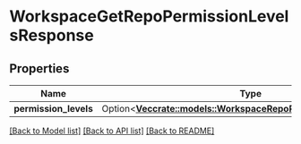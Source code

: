 # WorkspaceGetRepoPermissionLevelsResponse

## Properties

Name | Type | Description | Notes
------------ | ------------- | ------------- | -------------
**permission_levels** | Option<[**Vec<crate::models::WorkspaceRepoPermissionsDescription>**](WorkspaceRepoPermissionsDescription.md)> |  | [optional]

[[Back to Model list]](../README.md#documentation-for-models) [[Back to API list]](../README.md#documentation-for-api-endpoints) [[Back to README]](../README.md)


